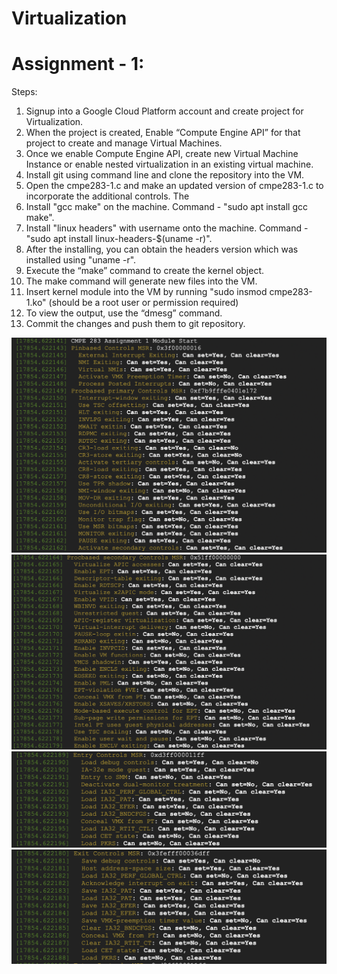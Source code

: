 # Virtualization

# Assignment - 1:

Steps:
1. Signup into a Google Cloud Platform account and create project for Virtualization.
2. When the project is created, Enable “Compute Engine API” for that project to create and manage Virtual Machines.
3. Once we enable Compute Engine API, create new Virtual Machine Instance or enable nested virtualization in an existing virtual machine.
4. Install git using command line and clone the repository into the VM.
5. Open the cmpe283-1.c and make an updated version of cmpe283-1.c to incorporate the additional controls. The 
7. Install "gcc make" on the machine. Command - "sudo apt install gcc make".
8. Install "linux headers" with username onto the machine. Command - "sudo apt install linux-headers-$(uname -r)".
9. After the installing, you can obtain the headers version which was installed using "uname -r".
10. Execute the “make” command to create the kernel object.
11. The make command will generate new files into the VM.
12. Insert kernel module into the VM by running "sudo insmod cmpe283-1.ko" (should be a root user or permission required)
13. To view the output, use the “dmesg” command.
14. Commit the changes and push them to git repository.

<img width="621" alt="Procbased_Primary" src="Assignment-1/Pin_based_and_Proc_Primary.png">
<img width="621" alt="Procbased_Secondary" src="Assignment-1/Proc_Secondary.png">
<img width="621" alt="Entry_Controls" src="Assignment-1/Entry_Controls.png">
<img width="621" alt="Exit_Controls" src="Assignment-1/Exit_Controls.png">

